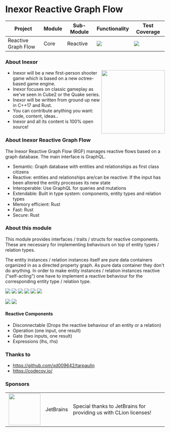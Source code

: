 # Inexor Reactive Graph Flow

| Project | Module | Sub-Module | Functionality | Test Coverage |
| --- | --- | --- | --- | --- |
| Reactive Graph Flow | Core | Reactive | <img src="https://img.shields.io/badge/state-completed-brightgreen"> | [<img src="https://img.shields.io/codecov/c/github/aschaeffer/inexor-rgf-core-reactive">](https://app.codecov.io/gh/aschaeffer/inexor-rgf-core-reactive) |

### About Inexor

<a href="https://inexor.org/">
<img align="right" width="200" height="200" src="https://raw.githubusercontent.com/inexorgame/inexor-rgf-core-reactive/main/docs/images/inexor_2.png">
</a>

* Inexor will be a new first-person shooter game which is based on a new octree-based game engine.
* Inexor focuses on classic gameplay as we've seen in Cube2 or the Quake series.
* Inexor will be written from ground up new in C++17 and Rust.
* You can contribute anything you want: code, content, ideas..
* Inexor and all its content is 100% open source!

### About Inexor Reactive Graph Flow

The Inexor Reactive Graph Flow (RGF) manages reactive flows based on a graph database. The main interface is GraphQL.

* Semantic: Graph database with entities and relationships as first class citizens
* Reactive: entities and relationships are/can be reactive: If the input has been altered the entity processes its new state
* Interoperable: Use GraphQL for queries and mutations
* Extendable: Built in type system: components, entity types and relation types
* Memory efficient: Rust
* Fast: Rust
* Secure: Rust

### About this module

This module provides interfaces / traits / structs for reactive components. These are necessary
for implementing behaviours on top of entity types / relation types.

The entity instances / relation instances itself are pure data containers organized in as a
directed property graph. As pure data container they don't do anything. In order to make
entity instances / relation instances reactive ("self-acting") one have to implement a
reactive behaviour for the corresponding entity type / relation type.

[<img src="https://img.shields.io/badge/Language-Rust-brightgreen">](https://www.rust-lang.org/)
[<img src="https://img.shields.io/badge/Platforms-Linux%20%26%20Windows-brightgreen">]()
[<img src="https://img.shields.io/github/workflow/status/inexorgame/inexor-rgf-core-reactive/Rust">](https://github.com/inexorgame/inexor-rgf-core-reactive/actions?query=workflow%3ARust)
[<img src="https://img.shields.io/github/last-commit/inexorgame/inexor-rgf-core-reactive">]()
[<img src="https://img.shields.io/github/languages/code-size/inexorgame/inexor-rgf-core-reactive">]()
[<img src="https://img.shields.io/codecov/c/github/aschaeffer/inexor-rgf-core-reactive">](https://app.codecov.io/gh/aschaeffer/inexor-rgf-core-reactive)

[<img src="https://img.shields.io/github/license/inexorgame/inexor-rgf-core-reactive">](https://github.com/inexorgame/inexor-rgf-core-reactive/blob/main/LICENSE)
[<img src="https://img.shields.io/discord/698219248954376256?logo=discord">](https://discord.com/invite/acUW8k7)

#### Reactive Components

* Disconnectable (Drops the reactive behaviour of an entity or a relation)
* Operation (one input, one result)
* Gate (two inputs, one result)
* Expressions (lhs, rhs)

### Thanks to

* https://github.com/xd009642/tarpaulin
* https://codecov.io/

### Sponsors

| | | |
| --- | --- | --- |
| <a href="https://www.jetbrains.com/?from=github.com/inexorgame"><img align="right" width="100" height="100" src="https://raw.githubusercontent.com/inexorgame/inexor-rgf-plugin-logical/main/docs/images/icon_CLion.svg"></a> | JetBrains | Special thanks to JetBrains for providing us with CLion licenses! |
